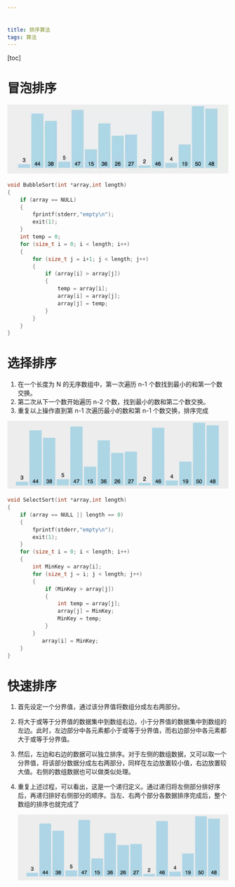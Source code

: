 ```yaml
---


title: 排序算法
tags: 算法
---
```


[toc]

# 冒泡排序

![冒泡排序](/img/冒泡排序.webp)

```c
void BubbleSort(int *array,int length)
{
    if (array == NULL)
    {
        fprintf(stderr,"empty\n");
        exit(1);
    }
    int temp = 0;
    for (size_t i = 0; i < length; i++)
    {
        for (size_t j = i+1; j < length; j++)
        {
            if (array[i] > array[j])
            {
                temp = array[i];
                array[i] = array[j];
                array[j] = temp;
            } 
        }          
    }
}
```

# 选择排序

1. 在一个长度为 N 的无序数组中，第一次遍历 n-1 个数找到最小的和第一个数交换。
2. 第二次从下一个数开始遍历 n-2 个数，找到最小的数和第二个数交换。
3. 重复以上操作直到第 n-1 次遍历最小的数和第 n-1 个数交换，排序完成

![选择排序](/img/选择排序.gif)

```c
void SelectSort(int *array,int length)
{
    if (array == NULL || length == 0)
    {
        fprintf(stderr,"empty\n");
        exit(1);
    }
    for (size_t i = 0; i < length; i++)
    {
        int MinKey = array[i];
        for (size_t j = i; j < length; j++)
        {
            if (MinKey > array[j])
            {
                int temp = array[j];
                array[j] = MinKey;
                MinKey = temp;
            } 
        }
           array[i] = MinKey;
    }
}
```

# 快速排序

1. 首先设定一个分界值，通过该分界值将数组分成左右两部分。 

2. 将大于或等于分界值的数据集中到数组右边，小于分界值的数据集中到数组的左边。此时，左边部分中各元素都小于或等于分界值，而右边部分中各元素都大于或等于分界值。 

3. 然后，左边和右边的数据可以独立排序。对于左侧的数组数据，又可以取一个分界值，将该部分数据分成左右两部分，同样在左边放置较小值，右边放置较大值。右侧的数组数据也可以做类似处理。 

4. 重复上述过程，可以看出，这是一个递归定义。通过递归将左侧部分排好序后，再递归排好右侧部分的顺序。当左、右两个部分各数据排序完成后，整个数组的排序也就完成了

   ![快速排序](/img/快速排序.gif)